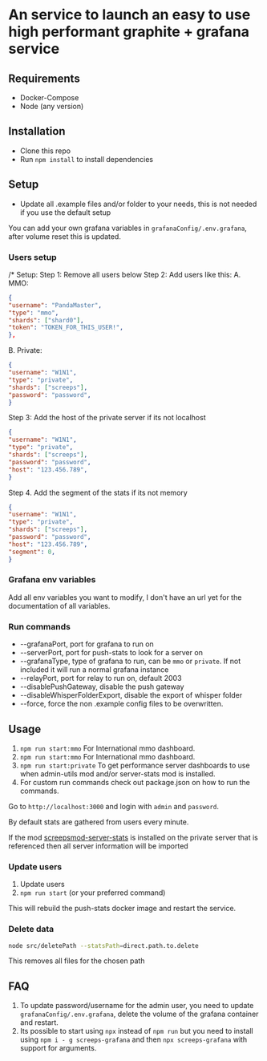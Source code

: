 # An service to launch an easy to use high performant graphite + grafana service

## Requirements

- Docker-Compose
- Node (any version)

## Installation

- Clone this repo
- Run `npm install` to install dependencies

## Setup

- Update all .example files and/or folder to your needs, this is not needed if you use the default setup

You can add your own grafana variables in `grafanaConfig/.env.grafana`, after volume reset this is updated.

### Users setup

/* Setup:
Step 1: Remove all users below
Step 2: Add users like this:
A. MMO:

```json
{
"username": "PandaMaster",
"type": "mmo",
"shards": ["shard0"],
"token": "TOKEN_FOR_THIS_USER!",
},
```

B. Private:

```json
{
"username": "W1N1",
"type": "private",
"shards": ["screeps"],
"password": "password",
}
```

Step 3: Add the host of the private server if its not localhost

```json
{
"username": "W1N1",
"type": "private",
"shards": ["screeps"],
"password": "password",
"host": "123.456.789",
}
```

Step 4. Add the segment of the stats if its not memory

```json
{
"username": "W1N1",
"type": "private",
"shards": ["screeps"],
"password": "password",
"host": "123.456.789",
"segment": 0,
}
```

### Grafana env variables

Add all env variables you want to modify, I don't have an url yet for the documentation of all variables.

### Run commands

- --grafanaPort, port for grafana to run on
- --serverPort, port for push-stats to look for a server on
- --grafanaType, type of grafana to run, can be `mmo` or `private`. If not included it will run a normal grafana instance
- --relayPort, port for relay to run on, default 2003
- --disablePushGateway, disable the push gateway
- --disableWhisperFolderExport, disable the export of whisper folder
- --force, force the non .example config files to be overwritten.

## Usage

1. `npm run start:mmo` For International mmo dashboard.
2. `npm run start:mmo` For International mmo dashboard.
3. `npm run start:private` To get performance server dashboards to use when admin-utils mod and/or server-stats mod is installed.
4. For custom run commands check out package.json on how to run the commands.

Go to `http://localhost:3000` and login with `admin` and `password`.

By default stats are gathered from users every minute.

If the mod [screepsmod-server-stats](https://github.com/The-International-Screeps-Bot/screepsmod-server-stats) is installed on the private server that is referenced then all server information will be imported

### Update users

1. Update users
2. `npm run start` (or your preferred command)

This will rebuild the push-stats docker image and restart the service.

### Delete data

```bash
node src/deletePath --statsPath=direct.path.to.delete
```

This removes all files for the chosen path

## FAQ

1. To update password/username for the admin user, you need to update `grafanaConfig/.env.grafana`, delete the volume of the grafana container and restart.
2. Its possible to start using `npx` instead of `npm run` but you need to install using `npm i - g screeps-grafana` and then `npx screeps-grafana` with support for arguments.
